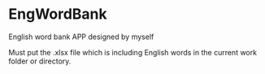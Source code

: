 # EngWordBank
English word bank APP designed by myself

Must put the .xlsx file which is including English words in the current work folder or directory.
